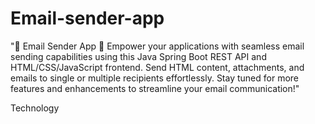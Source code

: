 # Email-sender-app
"📧 Email Sender App 🚀  Empower your applications with seamless email sending capabilities using this Java Spring Boot REST API and HTML/CSS/JavaScript frontend. Send HTML content, attachments, and emails to single or multiple recipients effortlessly. Stay tuned for more features and enhancements to streamline your email communication!"

Technology
